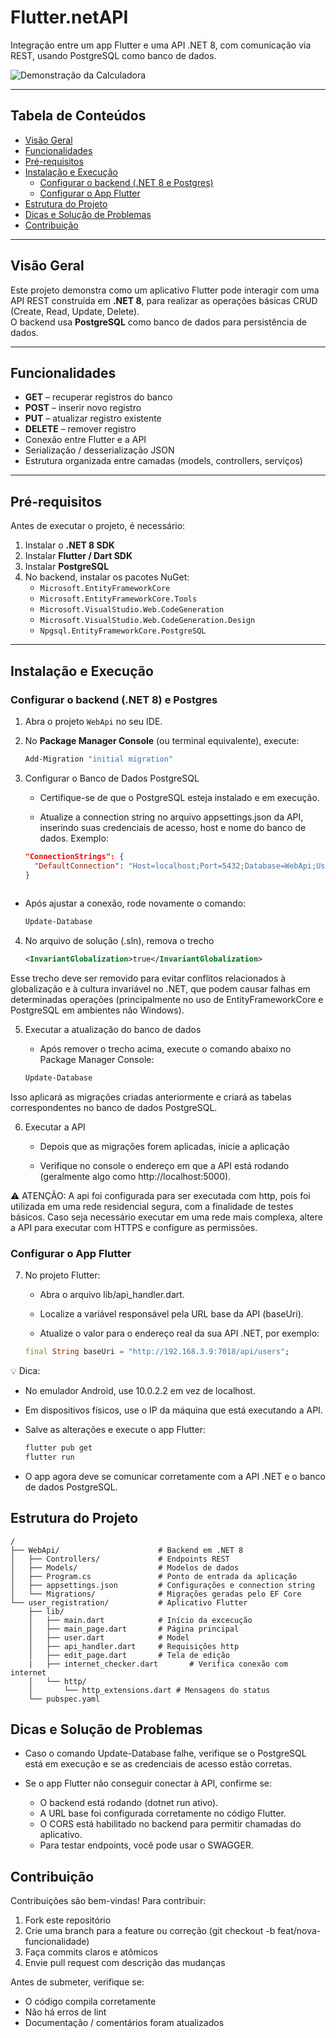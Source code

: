 # Flutter.netAPI

Integração entre um app Flutter e uma API .NET 8, com comunicação via REST, usando PostgreSQL como banco de dados.

![Demonstração da Calculadora](assets/flutter_netapi.gif)

---

## Tabela de Conteúdos

- [Visão Geral](#visão-geral)  
- [Funcionalidades](#funcionalidades)  
- [Pré-requisitos](#pré-requisitos)  
- [Instalação e Execução](#instalação-e-execução) 
  - [Configurar o backend (.NET 8 e Postgres)](#configurar-o-backend-net-8-e-postgres)
  - [Configurar o App Flutter](#configurar-o-app-flutter)  
- [Estrutura do Projeto](#estrutura-do-projeto)
- [Dicas e Solução de Problemas](#dicas-e-solução-de-problemas)
- [Contribuição](#contribuição)

---

## Visão Geral

Este projeto demonstra como um aplicativo Flutter pode interagir com uma API REST construída em **.NET 8**, para realizar as operações básicas CRUD (Create, Read, Update, Delete).  
O backend usa **PostgreSQL** como banco de dados para persistência de dados.

---

## Funcionalidades

- **GET** – recuperar registros do banco  
- **POST** – inserir novo registro  
- **PUT** – atualizar registro existente  
- **DELETE** – remover registro  
- Conexão entre Flutter e a API  
- Serialização / desserialização JSON  
- Estrutura organizada entre camadas (models, controllers, serviços)  

---

## Pré-requisitos

Antes de executar o projeto, é necessário:

1. Instalar o **.NET 8 SDK**  
2. Instalar **Flutter / Dart SDK**  
3. Instalar **PostgreSQL**  
4. No backend, instalar os pacotes NuGet:  
   - `Microsoft.EntityFrameworkCore`  
   - `Microsoft.EntityFrameworkCore.Tools`  
   - `Microsoft.VisualStudio.Web.CodeGeneration`  
   - `Microsoft.VisualStudio.Web.CodeGeneration.Design`  
   - `Npgsql.EntityFrameworkCore.PostgreSQL`  

---

## Instalação e Execução

### Configurar o backend (.NET 8) e Postgres

1. Abra o projeto `WebApi` no seu IDE.  
2. No **Package Manager Console** (ou terminal equivalente), execute:  
   ```powershell
   Add-Migration "initial migration"

3. Configurar o Banco de Dados PostgreSQL

    - Certifique-se de que o PostgreSQL esteja instalado e em execução.

    - Atualize a connection string no arquivo appsettings.json da API, inserindo suas credenciais de acesso, host e nome do banco de dados. Exemplo:

   ```json
   "ConnectionStrings": {
     "DefaultConnection": "Host=localhost;Port=5432;Database=WebApi;Username=postgres;Password=suasenha"
   }
    
- Após ajustar a conexão, rode novamente o comando:

   ```powershell
   Update-Database

4. No arquivo de solução (.sln), remova o trecho

   ```xml
   <InvariantGlobalization>true</InvariantGlobalization>

Esse trecho deve ser removido para evitar conflitos relacionados à globalização e à cultura invariável no .NET, que podem causar falhas em determinadas operações (principalmente no uso de EntityFrameworkCore e PostgreSQL em ambientes não Windows).

5. Executar a atualização do banco de dados

    - Após remover o trecho acima, execute o comando abaixo no Package Manager Console:

    ```powershell
    Update-Database

Isso aplicará as migrações criadas anteriormente e criará as tabelas correspondentes no banco de dados PostgreSQL.

6. Executar a API

    - Depois que as migrações forem aplicadas, inicie a aplicação

    - Verifique no console o endereço em que a API está rodando (geralmente algo como http://localhost:5000).


⚠️ ATENÇÃO: A api foi configurada para ser executada com http, pois foi utilizada em uma rede residencial segura, com a finalidade de testes básicos. Caso seja necessário executar em uma rede mais complexa, altere a API para executar com HTTPS e configure as permissões.

### Configurar o App Flutter

7. No projeto Flutter:

    - Abra o arquivo lib/api_handler.dart.

    - Localize a variável responsável pela URL base da API (baseUri).

    - Atualize o valor para o endereço real da sua API .NET, por exemplo:

   ```dart
   final String baseUri = "http://192.168.3.9:7018/api/users";

💡 Dica:

- No emulador Android, use 10.0.2.2 em vez de localhost.

- Em dispositivos físicos, use o IP da máquina que está executando a API.

- Salve as alterações e execute o app Flutter:

    ```powershell
    flutter pub get
    flutter run

- O app agora deve se comunicar corretamente com a API .NET e o banco de dados PostgreSQL.

## Estrutura do Projeto

    /
    ├── WebApi/                      # Backend em .NET 8
    │   ├── Controllers/             # Endpoints REST
    │   ├── Models/                  # Modelos de dados
    │   ├── Program.cs               # Ponto de entrada da aplicação
    │   ├── appsettings.json         # Configurações e connection string
    │   └── Migrations/              # Migrações geradas pelo EF Core
    └── user_registration/           # Aplicativo Flutter
        ├── lib/
        │   ├── main.dart            # Início da excecução
        │   ├── main_page.dart       # Página principal
        │   ├── user.dart            # Model
        │   ├── api_handler.dart     # Requisições http
        │   ├── edit_page.dart       # Tela de edição
        |   ├── internet_checker.dart       # Verifica conexão com internet
        │   └── http/
        │       └── http_extensions.dart # Mensagens do status
        └── pubspec.yaml

## Dicas e Solução de Problemas

- Caso o comando Update-Database falhe, verifique se o PostgreSQL está em execução e se as credenciais de acesso estão corretas.

- Se o app Flutter não conseguir conectar à API, confirme se:
    - O backend está rodando (dotnet run ativo).
    - A URL base foi configurada corretamente no código Flutter.
    - O CORS está habilitado no backend para permitir chamadas do aplicativo.
    - Para testar endpoints, você pode usar o SWAGGER.

## Contribuição

Contribuições são bem-vindas! Para contribuir:

1. Fork este repositório
2. Crie uma branch para a feature ou correção (git checkout -b feat/nova-funcionalidade)
3. Faça commits claros e atômicos
4. Envie pull request com descrição das mudanças

Antes de submeter, verifique se:
- O código compila corretamente
- Não há erros de lint
- Documentação / comentários foram atualizados
